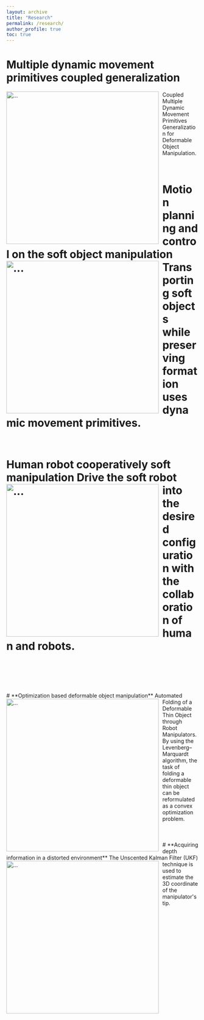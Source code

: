 ```yaml
---
layout: archive
title: "Research"
permalink: /research/
author_profile: true
toc: true
---
```


<!-- The aim of our research group is to develop robots that can interact with the physical world safely and robustly. We leverage high-resolution tactile sensing, visual understanding of objects in the scenes and robot learning to enable the robots to have such desirable capabilities.  -->

<!-- {% include toc %} -->


<!-- <style>
table {
    border-collapse: collapse;
}
table, th, td {
   border: 0px solid black;
}
blockquote {
    border-left: solid blue;
    padding-left: 10px;
}
table {
  font-size: 15px;
}
</style>

## **Multiple Dynamic Movement Primitives Coupled Generalization**

:---|:--
<img align="left" width="300" style="margin-right: 10px" src="{{ site.url }}/images/UR5.gif" alt="..."> | Coupled Multiple Dynamic Movement Primitives Generalization for Deformable Object Manipulation.


## **Motion planning and control on the soft object manipulation**

:---|:--
<img align="left" width="300" style="margin-right: 10px" src="{{ site.url }}/images/ur3.gif" alt="..."> | Transporting soft objects while preserving formation uses dynamic movement primitives.


## **Human robot cooperatively soft manipulation**

:---|:--
<img align="left" width="300" style="margin-right: 10px" src="{{ site.url }}/images/ezgif.com-gif-maker.gif" alt="...">|Drive the soft robot into the desired configuration with the collaboration of human and robots.


## **Optimization based deformable object manipulation**

:---|:--
<img align="left" width="300" style="margin-right: 10px" src="{{ site.url }}/images/IROS2.gif" alt="...">|Folding a deformable thin object with the patterns aligned.

## **Acquiring depth information in a distorted environment**

:---|:--
<img align="left" width="300" style="margin-right: 10px" src="{{ site.url }}/images/aim2.png" alt="...">|The Unscented Kalman Filter (UKF) technique is used to estimate the 3D coordinate of the manipulator's tip. -->



# **Multiple dynamic movement primitives coupled generalization**
<img align="left" width="400" style="margin-right: 10px" src="{{ site.url }}/images/UR5.gif" alt="..."> Coupled Multiple Dynamic Movement Primitives Generalization for Deformable Object Manipulation.
<!-- <br />
<br />
<br />
<br />
<br />
<br /> -->
&nbsp;
# **Motion planning and control on the soft object manipulation** <img align="left" width="400" style="margin-right: 10px" src="{{ site.url }}/images/ur3.gif" alt="..."> Transporting soft objects while preserving formation uses dynamic movement primitives.
<!-- <br />
<br />
<br />
<br />
<br />
<br />
<br /> -->
&nbsp;
# **Human robot cooperatively soft manipulation** <img align="left" width="400" style="margin-right: 10px" src="{{ site.url }}/images/ezgif.com-gif-maker.gif" alt="..."> Drive the soft robot into the desired configuration with the collaboration of human and robots.
<br />
<br />
<br />
<br />
<br />
# **Optimization based deformable object manipulation**
<img align="left" width="400" style="margin-right: 10px" src="{{ site.url }}/images/IROS2.gif" alt="..."> Automated Folding of a Deformable Thin Object through Robot Manipulators. By using the Levenberg–Marquardt algorithm, the task of folding a deformable thin object can be reformulated as a convex optimization problem.
<br />
<br />
<br />
<br />
# **Acquiring depth information in a distorted environment**
<img align="left" width="400" style="margin-right: 10px" src="{{ site.url }}/images/aim2.png" alt="..."> The Unscented Kalman Filter (UKF) technique is used to estimate the 3D coordinate of the manipulator's tip.
